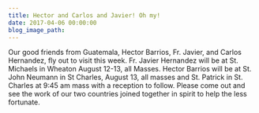 ```yaml
---
title: Hector and Carlos and Javier! Oh my!
date: 2017-04-06 00:00:00
blog_image_path:
---
```


Our good friends from Guatemala, Hector Barrios, Fr. Javier, and Carlos Hernandez, fly out to visit this week. Fr. Javier Hernandez will be at St. Michaels in Wheaton August 12-13, all Masses. Hector Barrios will be at St. John Neumann in St Charles, August 13, all masses and St. Patrick in St. Charles at 9:45 am mass with a reception to follow. Please come out and see the work of our two countries joined together in spirit to help the less fortunate.&nbsp;